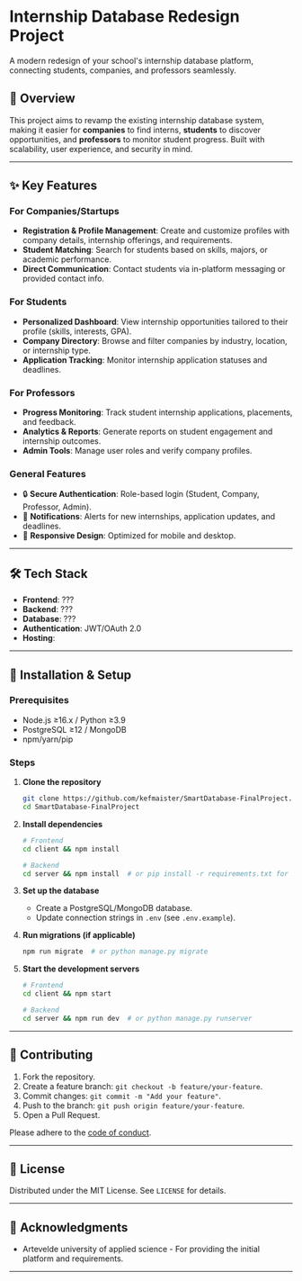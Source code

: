# Internship Database Redesign Project

A modern redesign of your school's internship database platform, connecting students, companies, and professors seamlessly.

## 🚀 Overview

This project aims to revamp the existing internship database system, making it easier for **companies** to find interns, **students** to discover opportunities, and **professors** to monitor student progress. Built with scalability, user experience, and security in mind.

---

## ✨ Key Features

### **For Companies/Startups**

- **Registration & Profile Management**: Create and customize profiles with company details, internship offerings, and requirements.
- **Student Matching**: Search for students based on skills, majors, or academic performance.
- **Direct Communication**: Contact students via in-platform messaging or provided contact info.

### **For Students**

- **Personalized Dashboard**: View internship opportunities tailored to their profile (skills, interests, GPA).
- **Company Directory**: Browse and filter companies by industry, location, or internship type.
- **Application Tracking**: Monitor internship application statuses and deadlines.

### **For Professors**

- **Progress Monitoring**: Track student internship applications, placements, and feedback.
- **Analytics & Reports**: Generate reports on student engagement and internship outcomes.
- **Admin Tools**: Manage user roles and verify company profiles.

### **General Features**

- 🔒 **Secure Authentication**: Role-based login (Student, Company, Professor, Admin).
- 🔔 **Notifications**: Alerts for new internships, application updates, and deadlines.
- 📱 **Responsive Design**: Optimized for mobile and desktop.

---

## 🛠️ Tech Stack

- **Frontend**: ???
- **Backend**: ???
- **Database**: ???
- **Authentication**: JWT/OAuth 2.0
- **Hosting**:

---

## 🚨 Installation & Setup

### Prerequisites

- Node.js ≥16.x / Python ≥3.9
- PostgreSQL ≥12 / MongoDB
- npm/yarn/pip

### Steps

1. **Clone the repository**

   ```bash
   git clone https://github.com/kefmaister/SmartDatabase-FinalProject.git
   cd SmartDatabase-FinalProject
   ```

2. **Install dependencies**

   ```bash
   # Frontend
   cd client && npm install

   # Backend
   cd server && npm install  # or pip install -r requirements.txt for Python
   ```

3. **Set up the database**

   - Create a PostgreSQL/MongoDB database.
   - Update connection strings in `.env` (see `.env.example`).

4. **Run migrations (if applicable)**

   ```bash
   npm run migrate  # or python manage.py migrate
   ```

5. **Start the development servers**

   ```bash
   # Frontend
   cd client && npm start

   # Backend
   cd server && npm run dev  # or python manage.py runserver
   ```

---

## 🤝 Contributing

1. Fork the repository.
2. Create a feature branch: `git checkout -b feature/your-feature`.
3. Commit changes: `git commit -m "Add your feature"`.
4. Push to the branch: `git push origin feature/your-feature`.
5. Open a Pull Request.

Please adhere to the [code of conduct](CODE_OF_CONDUCT.md).

---

## 📄 License

Distributed under the MIT License. See `LICENSE` for details.

---

## 🙏 Acknowledgments

- Artevelde university of applied science - For providing the initial platform and requirements.

---
